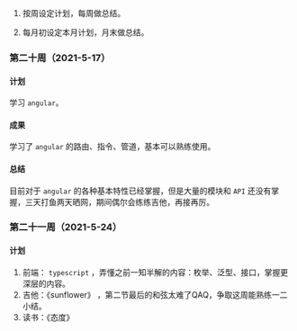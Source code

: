 1. 按周设定计划，每周做总结。

2. 每月初设定本月计划，月末做总结。

### 第二十周（2021-5-17）

#### 计划

学习 `angular`。

#### 成果

学习了 `angular` 的路由、指令、管道，基本可以熟练使用。

#### 总结

目前对于 `angular` 的各种基本特性已经掌握，但是大量的模块和 `API` 还没有掌握，三天打鱼两天晒网，期间偶尔会练练吉他，再接再厉。

### 第二十一周（2021-5-24）

#### 计划

1. 前端： `typescript` ，弄懂之前一知半解的内容：枚举、泛型、接口，掌握更深层的内容。
2. 吉他：《sunflower》 ，第二节最后的和弦太难了QAQ，争取这周能熟练一二小结。
3. 读书：《态度》